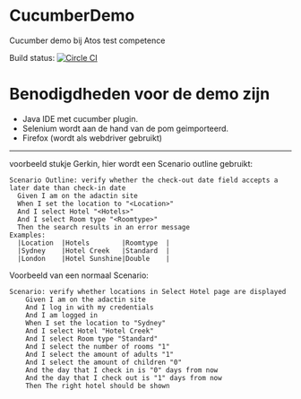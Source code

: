 # CucumberDemo
Cucumber demo bij Atos test competence

Build status: [![Circle CI](https://circleci.com/gh/vincentfree/TreeAPI.svg?style=svg)](https://circleci.com/gh/vincentfree/TreeAPI)

# Benodigdheden voor de demo zijn
- Java IDE met cucumber plugin. 
- Selenium wordt aan de hand van de pom geimporteerd.
- Firefox (wordt als webdriver gebruikt)

---
voorbeeld stukje Gerkin, hier wordt een Scenario outline gebruikt:
```cucumber
Scenario Outline: verify whether the check-out date field accepts a later date than check-in date
  Given I am on the adactin site
  When I set the location to "<Location>"
  And I select Hotel "<Hotels>"
  And I select Room type "<Roomtype>"
  Then the search results in an error message
Examples:
  |Location  |Hotels        |Roomtype  |
  |Sydney    |Hotel Creek   |Standard  |
  |London    |Hotel Sunshine|Double    |
```
Voorbeeld van een normaal Scenario:
```cucumber
Scenario: verify whether locations in Select Hotel page are displayed
    Given I am on the adactin site
    And I log in with my credentials
    And I am logged in
    When I set the location to "Sydney"
    And I select Hotel "Hotel Creek"
    And I select Room type "Standard"
    And I select the number of rooms "1"
    And I select the amount of adults "1"
    And I select the amount of children "0"
    And the day that I check in is "0" days from now
    And the day that I check out is "1" days from now
    Then The right hotel should be shown
```

